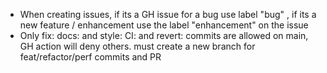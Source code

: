 - When creating issues, if its a GH issue for a bug use label "bug" , if its a new feature / enhancement use the label "enhancement" on the issue
- Only fix: docs: and style: CI: and revert: commits are allowed on main, GH action will deny others. must create a new branch for feat/refactor/perf commits and PR